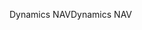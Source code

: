 <span data-ttu-id="6f9bc-101">Dynamics NAV</span><span class="sxs-lookup"><span data-stu-id="6f9bc-101">Dynamics NAV</span></span>
